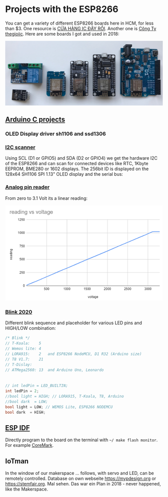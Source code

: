 # Projects with the ESP8266

You can get a variety of different ESP8266 boards here in HCM, for less than $3. One resource is  [CỬA HÀNG IC ĐÂY RỒI](https://icdayroi.com/). Another one is [Công Ty thegioiic](https://www.thegioiic.com/). Here are some boards I got and used in 2018:

![ESP8266 boards](pic/esp8266.jpg)

## [Arduino C projects](arduino_c)

### OLED Display driver sh1106 and ssd1306

### [I2C scanner](arduino_c/SH1106_SPI_I2C_scanner)

Using SCL (D1 or GPIO5) and SDA (D2 or GPIO4) we get the hardware I2C of the ESP8266 and can scan for connected devices like RTC, 1Kbyte EEPROM, BME280 or 1602 displays. The 256bit ID is displayed on the 128x64 SH1106 SPI 1.13" OLED display and the serial bus:

### [Analog pin reader](arduino_c/read_analog)

From zero to 3.1 Volt its a linear reading:

![linear input](arduino_c/read_analog/graph3.png)

### [Blink 2020](arduino_c/Blink2020)

Different blink sequence and placeholder for various LED pins and HIGH/LOW combination:

```c
/* Blink */
// T-Koala:    5
// Wemos lite: 4
// LORA915:    2   and ESP8266 NodeMCU, D1 R32 (Arduino size)
// T8 V1.7:    21
// T-Dislay:   
// ATMega2560: 13  and Arduino Uno, Leonardo


// int ledPin = LED_BUILTIN;
int ledPin = 2;
//bool light = HIGH; // LORA915, T-Koala, T8, Arduino
//bool dark  = LOW;
bool light = LOW; // WEMOS Lite, ESP8266 NODEMCU
bool dark  = HIGH;
```

## [ESP IDF](RTOS_SDK) 

Directly program to the board on the terminal with `~/ make flash monitor`. For example [CoreMark](../benchmark/CoreMark).

## IoTman

In the window of our makerspace ... follows, with servo and LED, can be remotely controlled. Database on own webseite https://mypdesign.org or https://stemfair.org. Mal sehen. Das war ein Plan in 2018 - never happened, like the Makerspace.

